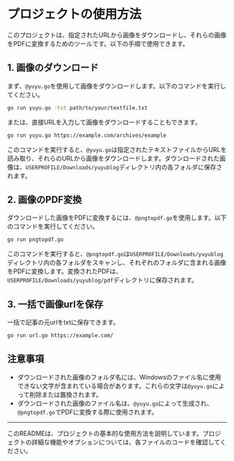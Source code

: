 

# プロジェクトの使用方法

このプロジェクトは、指定されたURLから画像をダウンロードし、それらの画像をPDFに変換するためのツールです。以下の手順で使用できます。

## 1. 画像のダウンロード

まず、`@yuyu.go`を使用して画像をダウンロードします。以下のコマンドを実行してください。

```bash
go run yuyu.go -txt path/to/your/textfile.txt
```

または、直接URLを入力して画像をダウンロードすることもできます。

```bash
go run yuyu.go https://example.com/archives/example
```

このコマンドを実行すると、`@yuyu.go`は指定されたテキストファイルからURLを読み取り、それらのURLから画像をダウンロードします。ダウンロードされた画像は、`USERPROFILE/Downloads/yuyublog`ディレクトリ内の各フォルダに保存されます。

## 2. 画像のPDF変換

ダウンロードした画像をPDFに変換するには、`@pngtopdf.go`を使用します。以下のコマンドを実行してください。

```bash
go run pngtopdf.go
```

このコマンドを実行すると、`@pngtopdf.go`は`USERPROFILE/Downloads/yuyublog`ディレクトリ内の各フォルダをスキャンし、それぞれのフォルダに含まれる画像をPDFに変換します。変換されたPDFは、`USERPROFILE/Downloads/yuyublog/pdf`ディレクトリに保存されます。

## 3. 一括で画像urlを保存

一括で記事の元urlをtxtに保存できます。

```bash
go run url.go https://example.com/
```


## 注意事項

- ダウンロードされた画像のフォルダ名には、Windowsのファイル名に使用できない文字が含まれている場合があります。これらの文字は`@yuyu.go`によって削除または置換されます。
- ダウンロードされた画像のファイル名は、`@yuyu.go`によって生成され、`@pngtopdf.go`でPDFに変換する際に使用されます。

---

このREADMEは、プロジェクトの基本的な使用方法を説明しています。プロジェクトの詳細な機能やオプションについては、各ファイルのコードを確認してください。
